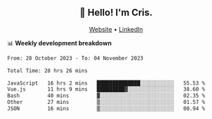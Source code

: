 
<h2 align="center">👋 Hello! I'm Cris.</h2>
<p align="center">
  <a href="https://www.criscunas.dev">Website</a> •
  <a href="https://www.linkedin.com/in/cristophercunas/">LinkedIn</a> 
</p>


📊 **Weekly development breakdown**
<!--START_SECTION:waka-->

```txt
From: 28 October 2023 - To: 04 November 2023

Total Time: 28 hrs 26 mins

JavaScript   16 hrs 2 mins   ██████████████░░░░░░░░░░░   55.53 %
Vue.js       11 hrs 9 mins   █████████▓░░░░░░░░░░░░░░░   38.60 %
Bash         40 mins         ▓░░░░░░░░░░░░░░░░░░░░░░░░   02.35 %
Other        27 mins         ▒░░░░░░░░░░░░░░░░░░░░░░░░   01.57 %
JSON         16 mins         ▒░░░░░░░░░░░░░░░░░░░░░░░░   00.94 %
```

<!--END_SECTION:waka-->
